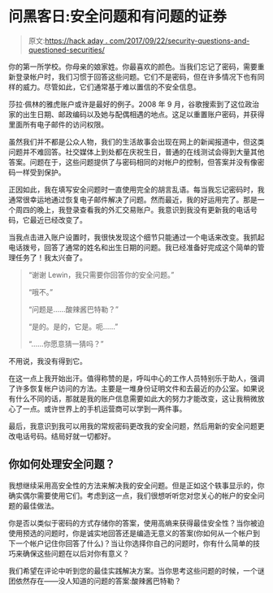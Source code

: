 # 问黑客日:安全问题和有问题的证券

> 原文:[https://hack aday . com/2017/09/22/security-questions-and-questioned-securities/](https://hackaday.com/2017/09/22/security-questions-and-questionable-securities/)

你的第一所学校。你母亲的娘家姓。你最喜欢的颜色。当我们忘记了密码，需要重新登录帐户时，我们习惯于回答这些问题。它们不是密码，但在许多情况下也有同样的威力。尽管如此，它们通常基于难以置信的不安全信息。

莎拉·佩林的雅虎账户或许是最好的例子。2008 年 9 月，谷歌搜索到了这位政治家的出生日期、邮政编码以及她与配偶相遇的地点。这足以重置账户密码，并获得里面所有电子邮件的访问权限。

虽然我们并不都是公众人物，我们的生活故事会出现在网上的新闻报道中，但这类问题并不难回答。社交媒体上到处都在庆祝生日，普通的在线测试会得到大量其他答案。问题在于，这些问题提供了与密码相同的对帐户的控制，但答案并没有像密码一样受到保护。

正因如此，我在填写安全问题时一直使用完全的胡言乱语。每当我忘记密码时，我通常很幸运地通过恢复电子邮件解决了问题。然而最近，我的好运用完了。那是一个周四的晚上，我登录查看我的外汇交易账户。我意识到我没有更新我的电话号码，它最近已经改变了。

当我点击进入账户设置时，我很快发现这个细节只能通过一个电话来改变。我抓起电话拨号，回答了通常的姓名和出生日期的问题。我已经准备好完成这个简单的管理任务了！我太兴奋了。

> “谢谢 Lewin，我只需要你回答你的安全问题。”
> 
> “哦不。”
> 
> “问题是……酸辣酱巴特勒？”
> 
> “是的。是的，它是。呃……”
> 
> “……你愿意猜一猜吗？”

不用说，我没有得到它。

在这一点上我开始出汗。值得称赞的是，呼叫中心的工作人员特别乐于助人，强调了许多恢复帐户访问的方法。主要是一堆身份证明文件和去最近的办公室。如果说有什么不同的话，那就是我的账户信息需要如此大的努力才能改变，这让我稍微放心了一点。或许世界上的手机运营商可以学到一两件事。

最后，我意识到我可以用我的常规密码更改我的安全问题，然后用新的安全问题更改电话号码。结局好就一切都好。

## 你如何处理安全问题？

我想继续采用高安全性的方法来解决我的安全问题。但是正如这个轶事显示的，你确实偶尔需要使用它们。考虑到这一点，我们很想听听您对您关心的帐户的安全问题的最佳做法。

你是否以类似于密码的方式存储你的答案，使用高熵来获得最佳安全性？当你被迫使用预选的问题时，你是诚实地回答还是编造无意义的答案(你如何从一个帐户到下一个帐户记住你回答了什么)？当让你选择你自己的问题时，你有什么简单的技巧来确保这些问题在以后对你有意义？

我们希望在评论中听到您的最佳实践解决方案。当你思考这些问题的时候，一个谜团依然存在——没人知道的问题的答案:酸辣酱巴特勒？